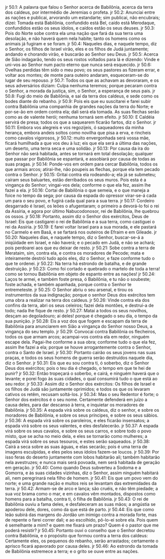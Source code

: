 jr 50.1: A palavra que falou o Senhor acerca de Babilônia, acerca da terra dos caldeus, por intermédio de Jeremias o profeta.
jr 50.2: Anunciai entre as nações e publicai, arvorando um estandarte; sim publicai, não encubrais; dizei: Tomada está Babilônia, confundido está Bel, caído está Merodaque, confundidos estão os seus ídolos, e caídos estão os seus deuses.
jr 50.3: Pois do Norte sobe contra ela uma nação que fará da sua terra uma desolação, e não haverá quem nela habite; tanto os homens como os animais já fugiram e se foram.
jr 50.4: Naqueles dias, e naquele tempo, diz o Senhor, os filhos de Israel virão, eles e os filhos de Judá juntamente; andando e chorando virão, e buscarão ao Senhor seu Deus.
jr 50.5: Acerca de Sião indagarão, tendo os seus rostos voltados para lá e dizendo: Vinde e uni-vos ao Senhor num pacto eterno que nunca será esquecido.
jr 50.6: Ovelhas perdidas têm sido o meu povo; os seus pastores as fizeram errar, e voltar aos montes; de monte para outeiro andaram, esqueceram-se do lugar de seu repouso.
jr 50.7: Todos os que as achavam as devoraram, e os seus adversários diziam: Culpa nenhuma teremos; porque pecaram contra o Senhor, a morada da justiça, sim, o Senhor, a esperança de seus pais.
jr 50.8: Fugi do meio de Babilônia, e saí da terra dos caldeus, e sede como os bodes diante do rebanho.
jr 50.9: Pois eis que eu suscitarei e farei subir contra Babilônia uma companhia de grandes nações da terra do Norte; e por-se-ão em ordem contra ela; dali será ela tomada. As suas flechas serão como as de valente herói; nenhuma tornará sem efeito.
jr 50.10: E Caldéia servirá de presa; todos os que a saquearem ficarão fartos, diz o Senhor.
jr 50.11: Embora vos alegreis e vos regozijeis, ó saqueadores da minha herança, embora andeis soltos como novilha que pisa a erva, e rincheis como cavalos vigorosos,
jr 50.12: muito envergonhada será vossa mãe, ficará humilhada a que vos deu à luz; eis que ela será a última das nações, um deserto, uma terra seca e uma solidão.
jr 50.13: Por causa da ira do Senhor não será habitada, antes se tornará em total desolação; qualquer que passar por Babilônia se espantará, e assobiará por causa de todas as suas pragas.
jr 50.14: Ponde-vos em ordem para cercar Babilônia, todos os que armais arcos; atirai-lhe, não poupeis as flechas, porque ela tem pecado contra o Senhor.
jr 50.15: Gritai contra ela rodeando-a; ela já se submeteu; caíram seus baluartes, estão derribados os seus muros. Pois esta é a vingança do Senhor; vingai-vos dela; conforme o que ela fez, assim lhe fazei a ela.
jr 50.16: Cortai de Babilônia o que semeia, e o que maneja a foice no tempo da sega; por causa da espada do opressor virar-se-á cada um para o seu povo, e fugirá cada qual para a sua terra.
jr 50.17: Cordeiro desgarrado é Israel, os leões o afugentaram; o primeiro a devorá-lo foi o rei da Assíria, e agora por último Nabucodonosor, rei de Babilônia, lhe quebrou os ossos.
jr 50.18: Portanto, assim diz o Senhor dos exércitos, Deus de Israel: Eis que castigarei o rei de Babilônia e a sua terra, como castiguei o rei da Assíria.
jr 50.19: E farei voltar Israel para a sua morada, e ele pastará no Carmelo e em Basã, e se fartará nos outeiros de Efraim e em Gileade.
jr 50.20: Naqueles dias, e naquele tempo, diz o Senhor, buscar-se-á a iniqüidade em Israel, e não haverá; e o pecado em Judá, e não se achará; pois perdoarei aos que eu deixar de resto.
jr 50.21: Sobe contra a terra de Merataim, sim, contra ela, e contra os moradores de Pecode; mata e inteiramente destrói tudo após eles, diz o Senhor, e faze conforme tudo o que te ordenei.
jr 50.22: Na terra há estrondo de batalha, e de grande destruição.
jr 50.23: Como foi cortado e quebrado o martelo de toda a terra! como se tornou Babilônia em objeto de espanto entre as nações!
jr 50.24: Laços te armei, e também foste presa, ó Babilônia, e tu não o soubeste; foste achada, e também apanhada, porque contra o Senhor te entremeteste.
jr 50.25: O Senhor abriu o seu arsenal, e tirou os instrumentos da sua indignação; porque o senhor Deus dos exércitos tem uma obra a realizar na terra dos caldeus.
jr 50.26: Vinde contra ela dos confins da terra, abri os seus celeiros; fazei dela montões, e destruí-a de todo; nada lhe fique de resto.
jr 50.27: Matai a todos os seus novilhos, desçam ao degoladouro; ai deles! porque é chegado o seu dia, o tempo da sua punição.
jr 50.28: Eis a voz dos que fogem e escapam da terra de Babilônia para anunciarem em Sião a vingança do Senhor nosso Deus, a vingança do seu templo.
jr 50.29: Convocai contra Babilônia os flecheiros, todos os que armam arcos; acampai-vos contra ela em redor, ninguém escape dela. Pagai-lhe conforme a sua obra; conforme tudo o que ela fez, assim lhe fazei a ela; porque se houve arrogantemente contra o Senhor, contra o Santo de Israel.
jr 50.30: Portanto cairão os seus jovens nas suas praças, e todos os seus homens de guerra serão destruídos naquele dia, diz o Senhor.
jr 50.31: Eis que eu sou contra ti, ó soberbo, diz o Senhor Deus dos exércitos; pois o teu dia é chegado, o tempo em que te hei de punir?
jr 50.32: Então tropeçará o soberbo, e cairá, e ninguém haverá que o levante; e porei fogo às suas cidades, o qual consumirá tudo o que está ao seu redor.
jr 50.33: Assim diz o Senhor dos exércitos: Os filhos de Israel e os filhos de Judá são juntamente oprimidos; e todos os que os levaram cativos os retêm, recusam soltá-los.
jr 50.34: Mas o seu Redentor é forte; o Senhor dos exércitos é o seu nome. Certamente defenderá em juízo a causa deles, para dar descanso à terra, e inquietar os moradores de Babilônia.
jr 50.35: A espada virá sobre os caldeus, diz o senhor, e sobre os moradores de Babilônia, e sobre os seus príncipes, e sobre os seus sábios.
jr 50.36: A espada virá sobre os paroleiros, e eles ficarão insensatos; a espada virá sobre os seus valentes, e eles desfalecerão.
jr 50.37: A espada virá sobre os seus cavalos, e sobre os seus carros, e sobre todo o povo misto, que se acha no meio dela, e eles se tornarão como mulheres; a espada virá sobre os seus tesouros, e estes serão saqueados.
jr 50.38: Cairá a seca sobre as suas águas, e elas secarão; pois é uma terra de imagens esculpidas, e eles pelos seus ídolos fazem-se loucos.
jr 50.39: Por isso feras do deserto juntamente com lobos habitarão ali; também habitarão nela avestruzes; e nunca mais será povoada, nem será habitada de geração em geração.
jr 50.40: Como quando Deus subverteu a Sodoma e a Gomorra, e às suas cidades vizinhas, diz o Senhor, assim ninguém habitará ali, nem peregrinará nela filho de homem.
jr 50.41: Eis que um povo vem do norte; e uma grande nação e muitos reis se levantam das extremidades da terra.
jr 50.42: Armam-se de arco e lança; são cruéis, e não têm piedade; a sua voz brama como o mar, e em cavalos vêm montados, dispostos como homens para a batalha, contra ti, ó filha de Babilônia.
jr 50.43: O rei de Babilônia ouviu a fama deles, e desfaleceram as suas mãos; a angústia se apoderou dele, dores, como da que está de parto.
jr 50.44: Eis que como leão subirá das margens do Jordão um inimigo contra a morada forte, mas de repente o farei correr dali; e ao escolhido, pô-lo-ei sobre ela. Pois quem é semelhante a mim? e quem me fixará um prazo? Quem é o pastor que me poderá resistir?
jr 50.45: Portanto ouvi o conselho que o Senhor decretou contra Babilônia, e o propósito que formou contra a terra dos caldeus: Certamente eles, os pequenos do rebanho, serão arrastados; certamente o aprisco ficará apavorado por causa deles.
jr 50.46: Ao estrondo da tomada de Babilônia estremece a terra; e o grito se ouve entre as nações.
